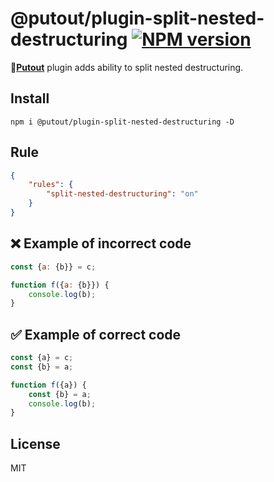 # @putout/plugin-split-nested-destructuring [![NPM version][NPMIMGURL]][NPMURL]

[NPMIMGURL]: https://img.shields.io/npm/v/@putout/plugin-split-nested-destructuring.svg?style=flat&longCache=true
[NPMURL]: https://npmjs.org/package/@putout/plugin-split-nested-destructuring "npm"

🐊[**Putout**](https://github.com/coderaiser/putout) plugin adds ability to split nested destructuring.

## Install

```
npm i @putout/plugin-split-nested-destructuring -D
```

## Rule

```json
{
    "rules": {
        "split-nested-destructuring": "on"
    }
}
```

## ❌ Example of incorrect code

```js
const {a: {b}} = c;

function f({a: {b}}) {
    console.log(b);
}
```

## ✅ Example of correct code

```js
const {a} = c;
const {b} = a;

function f({a}) {
    const {b} = a;
    console.log(b);
}
```

## License

MIT
